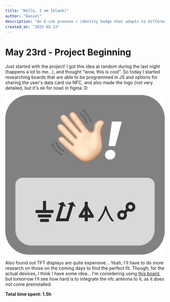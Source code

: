 ```yaml
---
title: "Hello, I am [blank]"
author: "Daniel"
description: "An E-ink pronoun + identity badge that adapts to different contexts via app control and supports NFC sharing for the person's details."
created_at: "2025-05-23"
---
```


# May 23rd - Project Beginning

Just started with the project! I got this idea at random during the last night (happens a lot to me...), and thought "wow, this is cool". So today I started researching boards that are able to be programmed in JS and options for sharing the user's data card via NFC, and also made the logo (not very detailed, but it's ok for now) in figma :D

![Logo](https://github.com/justdanielndev/hello-i-am-oss/blob/main/images/logo.png?raw=true)

Also found out TFT displays are quite expensive... Yeah, I'll have to do more research on those on the coming days to find the perfect fit. Though, for the actual devices, I think I have some idea... I'm considering using [this board](https://shop.espruino.com/mdbt42q-breakout), but tomorrow I'll see how hard is to integrate the nfc antenna to it, as it does not come preinstalled.

**Total time spent: 1.5h**
